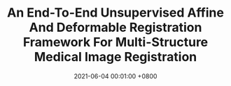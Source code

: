 ---
title:          "An End-To-End Unsupervised Affine And Deformable Registration Framework For Multi-Structure Medical Image Registration"
date:           2021-06-04 00:01:00 +0800
selected:       true
pub:            "Computer Assisted Radiology and Surgery (CARS) International Congress and Exhibition"
# pub_last:       ' <span class="badge badge-pill badge-publication badge-success">Abstract</span>'
pub_last:       '[Abstract]'
pub_date:       "2021"
# abstract: 
# cover:          
authors:
- Zihao Chen
- Xiaoru Gao
- Guoyan Zheng

links:
  Paper: https://link.springer.com/article/10.1007/s11548-021-02375-4
---
